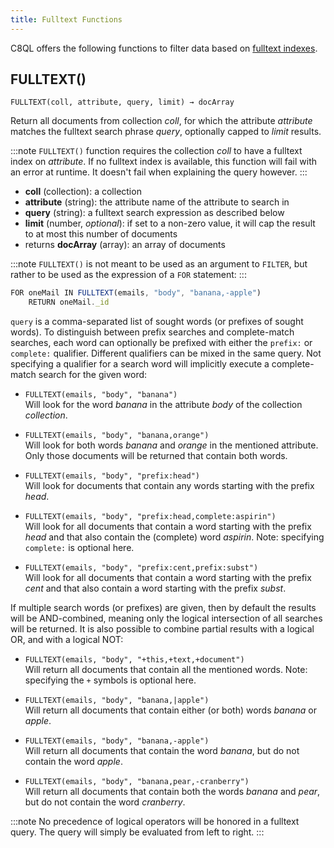 ```yaml
---
title: Fulltext Functions
---
```


C8QL offers the following functions to filter data based on [fulltext indexes](../../../collections/indexing/working-with-indexes.md#fulltext).

## FULLTEXT()

`FULLTEXT(coll, attribute, query, limit) → docArray`

Return all documents from collection _coll_, for which the attribute _attribute_ matches the fulltext search phrase _query_, optionally capped to _limit_ results.

:::note
`FULLTEXT()` function requires the collection _coll_ to have a fulltext index on _attribute_. If no fulltext index is available, this function will fail with an error at runtime. It doesn't fail when explaining the query however.
:::

- **coll** (collection): a collection
- **attribute** (string): the attribute name of the attribute to search in
- **query** (string): a fulltext search expression as described below
- **limit** (number, _optional_): if set to a non-zero value, it will cap the result to at most this number of documents
- returns **docArray** (array): an array of documents

:::note
`FULLTEXT()` is not meant to be used as an argument to `FILTER`, but rather to be used as the expression of a `FOR` statement:
:::

```js
FOR oneMail IN FULLTEXT(emails, "body", "banana,-apple")
    RETURN oneMail._id
```

`query` is a comma-separated list of sought words (or prefixes of sought words). To distinguish between prefix searches and complete-match searches, each word can optionally be prefixed with either the `prefix:` or `complete:` qualifier. Different qualifiers can be mixed in the same query. Not specifying a qualifier for a search word will implicitly execute a complete-match search for the given word:

- `FULLTEXT(emails, "body", "banana")`<br /> Will look for the word _banana_ in the attribute _body_ of the collection _collection_.

- `FULLTEXT(emails, "body", "banana,orange")`<br /> Will look for both words _banana_ and _orange_ in the mentioned attribute. Only those documents will be returned that contain both words.

- `FULLTEXT(emails, "body", "prefix:head")`<br /> Will look for documents that contain any words starting with the prefix _head_.

- `FULLTEXT(emails, "body", "prefix:head,complete:aspirin")`<br /> Will look for all documents that contain a word starting with the prefix _head_ and that also contain the (complete) word _aspirin_. Note: specifying `complete:` is optional here.

- `FULLTEXT(emails, "body", "prefix:cent,prefix:subst")`<br /> Will look for all documents that contain a word starting with the prefix _cent_ and that also contain a word starting with the prefix _subst_.

If multiple search words (or prefixes) are given, then by default the results will be AND-combined, meaning only the logical intersection of all searches will be returned. It is also possible to combine partial results with a logical OR, and with a logical NOT:

- `FULLTEXT(emails, "body", "+this,+text,+document")`<br /> Will return all documents that contain all the mentioned words. Note: specifying the `+` symbols is optional here.

- `FULLTEXT(emails, "body", "banana,|apple")`<br /> Will return all documents that contain either (or both) words _banana_ or _apple_.

- `FULLTEXT(emails, "body", "banana,-apple")`<br /> Will return all documents that contain the word _banana_, but do not contain the word _apple_.

- `FULLTEXT(emails, "body", "banana,pear,-cranberry")`<br /> Will return all documents that contain both the words _banana_ and _pear_, but do not contain the word _cranberry_.

:::note
No precedence of logical operators will be honored in a fulltext query. The query will simply be evaluated from left to right.
:::
